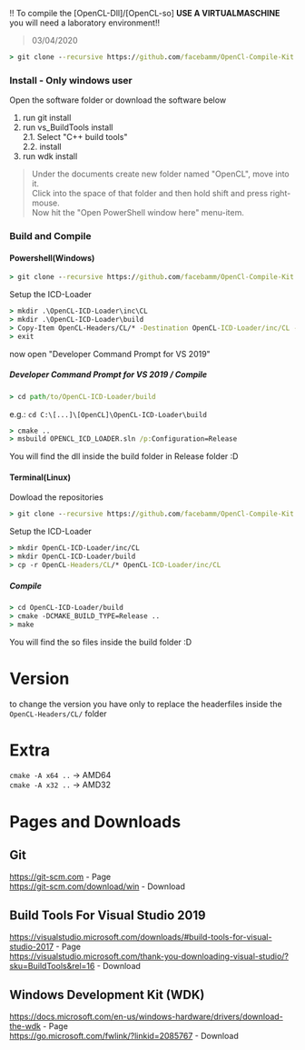 !! To compile the [OpenCL-Dll]/[OpenCL-so] <b>USE A VIRTUALMASCHINE</b> you will need a laboratory environment!!<br/>
> 03/04/2020
```cmd 
> git clone --recursive https://github.com/facebamm/OpenCl-Compile-Kit.git
```

### Install - Only windows user
Open the software folder or download the software below
1. run git install<br/>
2. run vs_BuildTools install<br/>
2.1. Select "C++ build tools" <br/>
2.2. install<br/>
3. run wdk install
> Under the documents create new folder named "OpenCL", move into it.<br/>
> Click into the space of that folder and then hold shift and press right-mouse. <br/> 
> Now hit the "Open PowerShell window here" menu-item.<br/>
### Build and Compile
#### Powershell(Windows)
```cmd
> git clone --recursive https://github.com/facebamm/OpenCl-Compile-Kit.git
```
Setup the ICD-Loader 
```cmd
> mkdir .\OpenCL-ICD-Loader\inc\CL
> mkdir .\OpenCL-ICD-Loader\build 
> Copy-Item OpenCL-Headers/CL/* -Destination OpenCL-ICD-Loader/inc/CL -Recurse
> exit
```
now open "Developer Command Prompt for VS 2019"

##### Developer Command Prompt for VS 2019 / Compile
```cmd
> cd path/to/OpenCL-ICD-Loader/build
```
e.g.: ```cd C:\[...]\[OpenCL]\OpenCL-ICD-Loader\build```
```cmd
> cmake ..
> msbuild OPENCL_ICD_LOADER.sln /p:Configuration=Release
```
You will find the dll inside the build folder in Release folder :D
#### Terminal(Linux)
Dowload the repositories 
```cmd
> git clone --recursive https://github.com/facebamm/OpenCl-Compile-Kit.git
```
Setup the ICD-Loader 
```cmd
> mkdir OpenCL-ICD-Loader/inc/CL
> mkdir OpenCL-ICD-Loader/build 
> cp -r OpenCL-Headers/CL/* OpenCL-ICD-Loader/inc/CL
```
##### Compile
```cmd
> cd OpenCL-ICD-Loader/build
> cmake -DCMAKE_BUILD_TYPE=Release ..   
> make
```
You will find the so files inside the build folder :D

# Version
to change the version you have only to replace the headerfiles inside the ``OpenCL-Headers/CL/`` folder

# Extra 
``cmake -A x64 ..`` -> AMD64<br/>
``cmake -A x32 ..`` -> AMD32

# Pages and Downloads
## Git 
https://git-scm.com - Page<br/> 
https://git-scm.com/download/win - Download 
## Build Tools For Visual Studio 2019
https://visualstudio.microsoft.com/downloads/#build-tools-for-visual-studio-2017 - Page<br>
https://visualstudio.microsoft.com/thank-you-downloading-visual-studio/?sku=BuildTools&rel=16 - Download
## Windows Development Kit (WDK)
https://docs.microsoft.com/en-us/windows-hardware/drivers/download-the-wdk - Page<br> 
https://go.microsoft.com/fwlink/?linkid=2085767 - Download
